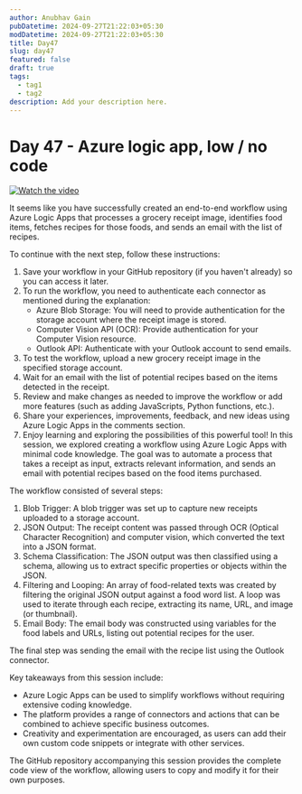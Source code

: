 ```yaml
---
author: Anubhav Gain
pubDatetime: 2024-09-27T21:22:03+05:30
modDatetime: 2024-09-27T21:22:03+05:30
title: Day47
slug: day47
featured: false
draft: true
tags:
  - tag1
  - tag2
description: Add your description here.
---
```


# Day 47 - Azure logic app, low / no code

[![Watch the video](/thumbnails/day47.png)](https://www.youtube.com/watch?v=pEB4Kp6JHfI)

It seems like you have successfully created an end-to-end workflow using Azure Logic Apps that processes a grocery receipt image, identifies food items, fetches recipes for those foods, and sends an email with the list of recipes.

To continue with the next step, follow these instructions:

1. Save your workflow in your GitHub repository (if you haven't already) so you can access it later.
2. To run the workflow, you need to authenticate each connector as mentioned during the explanation:
   - Azure Blob Storage: You will need to provide authentication for the storage account where the receipt image is stored.
   - Computer Vision API (OCR): Provide authentication for your Computer Vision resource.
   - Outlook API: Authenticate with your Outlook account to send emails.
3. To test the workflow, upload a new grocery receipt image in the specified storage account.
4. Wait for an email with the list of potential recipes based on the items detected in the receipt.
5. Review and make changes as needed to improve the workflow or add more features (such as adding JavaScripts, Python functions, etc.).
6. Share your experiences, improvements, feedback, and new ideas using Azure Logic Apps in the comments section.
7. Enjoy learning and exploring the possibilities of this powerful tool!
   In this session, we explored creating a workflow using Azure Logic Apps with minimal code knowledge. The goal was to automate a process that takes a receipt as input, extracts relevant information, and sends an email with potential recipes based on the food items purchased.

The workflow consisted of several steps:

1. Blob Trigger: A blob trigger was set up to capture new receipts uploaded to a storage account.
2. JSON Output: The receipt content was passed through OCR (Optical Character Recognition) and computer vision, which converted the text into a JSON format.
3. Schema Classification: The JSON output was then classified using a schema, allowing us to extract specific properties or objects within the JSON.
4. Filtering and Looping: An array of food-related texts was created by filtering the original JSON output against a food word list. A loop was used to iterate through each recipe, extracting its name, URL, and image (or thumbnail).
5. Email Body: The email body was constructed using variables for the food labels and URLs, listing out potential recipes for the user.

The final step was sending the email with the recipe list using the Outlook connector.

Key takeaways from this session include:

- Azure Logic Apps can be used to simplify workflows without requiring extensive coding knowledge.
- The platform provides a range of connectors and actions that can be combined to achieve specific business outcomes.
- Creativity and experimentation are encouraged, as users can add their own custom code snippets or integrate with other services.

The GitHub repository accompanying this session provides the complete code view of the workflow, allowing users to copy and modify it for their own purposes.
